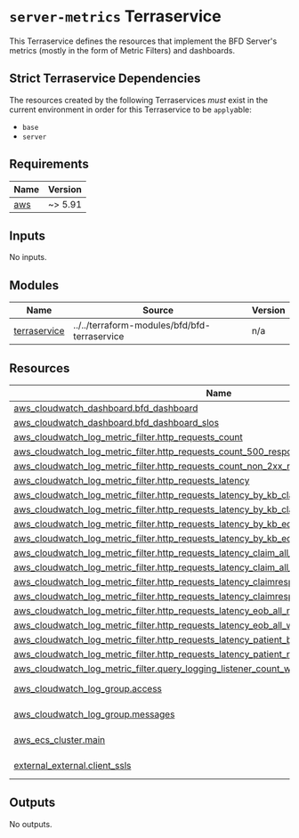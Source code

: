 # `server-metrics` Terraservice

This Terraservice defines the resources that implement the BFD Server's metrics (mostly in the form of Metric Filters) and dashboards.

## Strict Terraservice Dependencies

The resources created by the following Terraservices _must_ exist in the current environment in order for this Terraservice to be `apply`able:

- `base`
- `server`

<!-- BEGIN_TF_DOCS -->
<!--WARNING: GENERATED CONTENT with terraform-docs, e.g.
     'terraform-docs --config "$(git rev-parse --show-toplevel)/.terraform-docs.yml" .'
     Manually updating sections between TF_DOCS tags may be overwritten.
     See https://terraform-docs.io/user-guide/configuration/ for more information.
-->
## Requirements

| Name | Version |
|------|---------|
| <a name="requirement_aws"></a> [aws](#requirement\_aws) | ~> 5.91 |

<!--WARNING: GENERATED CONTENT with terraform-docs, e.g.
     'terraform-docs --config "$(git rev-parse --show-toplevel)/.terraform-docs.yml" .'
     Manually updating sections between TF_DOCS tags may be overwritten.
     See https://terraform-docs.io/user-guide/configuration/ for more information.
-->
## Inputs

No inputs.

<!--WARNING: GENERATED CONTENT with terraform-docs, e.g.
     'terraform-docs --config "$(git rev-parse --show-toplevel)/.terraform-docs.yml" .'
     Manually updating sections between TF_DOCS tags may be overwritten.
     See https://terraform-docs.io/user-guide/configuration/ for more information.
-->
## Modules

| Name | Source | Version |
|------|--------|---------|
| <a name="module_terraservice"></a> [terraservice](#module\_terraservice) | ../../terraform-modules/bfd/bfd-terraservice | n/a |

<!--WARNING: GENERATED CONTENT with terraform-docs, e.g.
     'terraform-docs --config "$(git rev-parse --show-toplevel)/.terraform-docs.yml" .'
     Manually updating sections between TF_DOCS tags may be overwritten.
     See https://terraform-docs.io/user-guide/configuration/ for more information.
-->
## Resources

| Name | Type |
|------|------|
| [aws_cloudwatch_dashboard.bfd_dashboard](https://registry.terraform.io/providers/hashicorp/aws/latest/docs/resources/cloudwatch_dashboard) | resource |
| [aws_cloudwatch_dashboard.bfd_dashboard_slos](https://registry.terraform.io/providers/hashicorp/aws/latest/docs/resources/cloudwatch_dashboard) | resource |
| [aws_cloudwatch_log_metric_filter.http_requests_count](https://registry.terraform.io/providers/hashicorp/aws/latest/docs/resources/cloudwatch_log_metric_filter) | resource |
| [aws_cloudwatch_log_metric_filter.http_requests_count_500_responses](https://registry.terraform.io/providers/hashicorp/aws/latest/docs/resources/cloudwatch_log_metric_filter) | resource |
| [aws_cloudwatch_log_metric_filter.http_requests_count_non_2xx_responses](https://registry.terraform.io/providers/hashicorp/aws/latest/docs/resources/cloudwatch_log_metric_filter) | resource |
| [aws_cloudwatch_log_metric_filter.http_requests_latency](https://registry.terraform.io/providers/hashicorp/aws/latest/docs/resources/cloudwatch_log_metric_filter) | resource |
| [aws_cloudwatch_log_metric_filter.http_requests_latency_by_kb_claim_all_with_resources](https://registry.terraform.io/providers/hashicorp/aws/latest/docs/resources/cloudwatch_log_metric_filter) | resource |
| [aws_cloudwatch_log_metric_filter.http_requests_latency_by_kb_claimresponse_all_with_resources](https://registry.terraform.io/providers/hashicorp/aws/latest/docs/resources/cloudwatch_log_metric_filter) | resource |
| [aws_cloudwatch_log_metric_filter.http_requests_latency_by_kb_eob_all](https://registry.terraform.io/providers/hashicorp/aws/latest/docs/resources/cloudwatch_log_metric_filter) | resource |
| [aws_cloudwatch_log_metric_filter.http_requests_latency_by_kb_eob_all_with_resources](https://registry.terraform.io/providers/hashicorp/aws/latest/docs/resources/cloudwatch_log_metric_filter) | resource |
| [aws_cloudwatch_log_metric_filter.http_requests_latency_claim_all_no_resources](https://registry.terraform.io/providers/hashicorp/aws/latest/docs/resources/cloudwatch_log_metric_filter) | resource |
| [aws_cloudwatch_log_metric_filter.http_requests_latency_claim_all_with_resources](https://registry.terraform.io/providers/hashicorp/aws/latest/docs/resources/cloudwatch_log_metric_filter) | resource |
| [aws_cloudwatch_log_metric_filter.http_requests_latency_claimresponse_all_no_resources](https://registry.terraform.io/providers/hashicorp/aws/latest/docs/resources/cloudwatch_log_metric_filter) | resource |
| [aws_cloudwatch_log_metric_filter.http_requests_latency_claimresponse_all_with_resources](https://registry.terraform.io/providers/hashicorp/aws/latest/docs/resources/cloudwatch_log_metric_filter) | resource |
| [aws_cloudwatch_log_metric_filter.http_requests_latency_eob_all_no_resources](https://registry.terraform.io/providers/hashicorp/aws/latest/docs/resources/cloudwatch_log_metric_filter) | resource |
| [aws_cloudwatch_log_metric_filter.http_requests_latency_eob_all_with_resources](https://registry.terraform.io/providers/hashicorp/aws/latest/docs/resources/cloudwatch_log_metric_filter) | resource |
| [aws_cloudwatch_log_metric_filter.http_requests_latency_patient_by_contract_count_4000](https://registry.terraform.io/providers/hashicorp/aws/latest/docs/resources/cloudwatch_log_metric_filter) | resource |
| [aws_cloudwatch_log_metric_filter.http_requests_latency_patient_not_by_contract](https://registry.terraform.io/providers/hashicorp/aws/latest/docs/resources/cloudwatch_log_metric_filter) | resource |
| [aws_cloudwatch_log_metric_filter.query_logging_listener_count_warning_messages](https://registry.terraform.io/providers/hashicorp/aws/latest/docs/resources/cloudwatch_log_metric_filter) | resource |
| [aws_cloudwatch_log_group.access](https://registry.terraform.io/providers/hashicorp/aws/latest/docs/data-sources/cloudwatch_log_group) | data source |
| [aws_cloudwatch_log_group.messages](https://registry.terraform.io/providers/hashicorp/aws/latest/docs/data-sources/cloudwatch_log_group) | data source |
| [aws_ecs_cluster.main](https://registry.terraform.io/providers/hashicorp/aws/latest/docs/data-sources/ecs_cluster) | data source |
| [external_external.client_ssls](https://registry.terraform.io/providers/hashicorp/external/latest/docs/data-sources/external) | data source |

<!--WARNING: GENERATED CONTENT with terraform-docs, e.g.
     'terraform-docs --config "$(git rev-parse --show-toplevel)/.terraform-docs.yml" .'
     Manually updating sections between TF_DOCS tags may be overwritten.
     See https://terraform-docs.io/user-guide/configuration/ for more information.
-->
## Outputs

No outputs.
<!-- END_TF_DOCS -->
